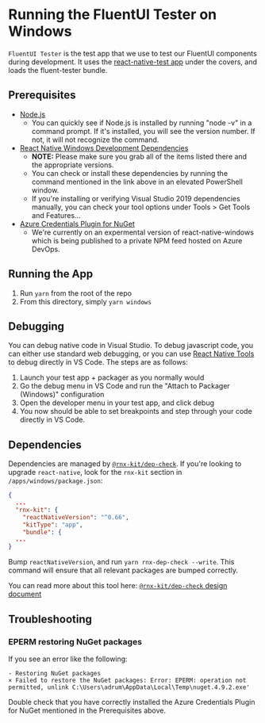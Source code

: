 # Running the FluentUI Tester on Windows

`FluentUI Tester` is the test app that we use to test our FluentUI components during development. It uses the [react-native-test app](https://github.com/microsoft/react-native-test-app) under the covers, and loads the fluent-tester bundle.

## Prerequisites

- [Node.js](https://nodejs.org/en/download/)
  - You can quickly see if Node.js is installed by running "node -v" in a command prompt. If it's installed, you will see the version number. If not, it will not recognize the command.
- [React Native Windows Development Dependencies](https://microsoft.github.io/react-native-windows/docs/rnw-dependencies)
  - **NOTE:** Please make sure you grab all of the items listed there and the appropriate versions.
  - You can check or install these dependencies by running the command mentioned in the link above in an elevated PowerShell window.
  - If you're installing or verifying Visual Studio 2019 dependencies manually, you can check your tool options under Tools > Get Tools and Features...
- [Azure Credentials Plugin for NuGet](https://github.com/microsoft/artifacts-credprovider#installation-on-windows)
  - We're currently on an expermental version of react-native-windows which is being published to a private NPM feed hosted on Azure DevOps.

## Running the App

1. Run `yarn` from the root of the repo
2. From this directory, simply `yarn windows`

## Debugging

You can debug native code in Visual Studio. To debug javascript code, you can either use standard web debugging, or you can use [React Native Tools](https://marketplace.visualstudio.com/items?itemName=msjsdiag.vscode-react-native) to debug directly in VS Code. The steps are as follows:

1. Launch your test app + packager as you normally would
2. Go the debug menu in VS Code and run the "Attach to Packager (Windows)" configuration
3. Open the developer menu in your test app, and click debug
4. You now should be able to set breakpoints and step through your code directly in VS Code.

## Dependencies

Dependencies are managed by
[`@rnx-kit/dep-check`](https://github.com/microsoft/rnx-kit/tree/main/packages/dep-check).
If you're looking to upgrade `react-native`, look for the `rnx-kit` section in
`/apps/windows/package.json`:

```json
{
  ...
  "rnx-kit": {
    "reactNativeVersion": "^0.66",
    "kitType": "app",
    "bundle": {
  ...
}
```

Bump `reactNativeVersion`, and run `yarn rnx-dep-check --write`. This command
will ensure that all relevant packages are bumped correctly.

You can read more about this tool here:
[`@rnx-kit/dep-check` design document](https://github.com/microsoft/rnx-kit/blob/main/packages/dep-check/DESIGN.md)

## Troubleshooting

### EPERM restoring NuGet packages

If you see an error like the following:

```
- Restoring NuGet packages
× Failed to restore the NuGet packages: Error: EPERM: operation not permitted, unlink C:\Users\adrum\AppData\Local\Temp\nuget.4.9.2.exe'
```

Double check that you have correctly installed the Azure Credentials Plugin for NuGet mentioned in the Prerequisites above.
